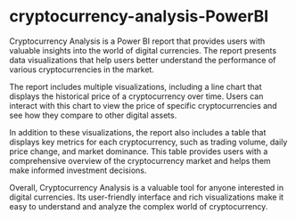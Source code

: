 # cryptocurrency-analysis-PowerBI

Cryptocurrency Analysis is a Power BI report that provides users with valuable insights into the world of digital currencies. The report presents data visualizations that help users better understand the performance of various cryptocurrencies in the market.

The report includes multiple visualizations, including a line chart that displays the historical price of a cryptocurrency over time. Users can interact with this chart to view the price of specific cryptocurrencies and see how they compare to other digital assets.

In addition to these visualizations, the report also includes a table that displays key metrics for each cryptocurrency, such as trading volume, daily price change, and market dominance. This table provides users with a comprehensive overview of the cryptocurrency market and helps them make informed investment decisions.

Overall, Cryptocurrency Analysis is a valuable tool for anyone interested in digital currencies. Its user-friendly interface and rich visualizations make it easy to understand and analyze the complex world of cryptocurrency.
